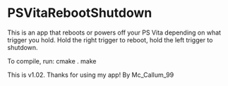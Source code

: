 # PSVitaRebootShutdown
This is an app that reboots or powers off your PS Vita depending on what trigger you hold. Hold the right trigger to reboot, hold the left trigger to shutdown.

To compile, run:
cmake .
make

This is v1.02.
Thanks for using my app! By Mc_Callum_99

